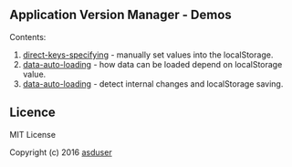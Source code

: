 ## Application Version Manager - Demos

Contents:

1. [direct-keys-specifying](https://github.com/asduser/app-version-manager/tree/master/demos/1-direct-keys-specifying) - manually set values into the localStorage.
2. [data-auto-loading](https://github.com/asduser/app-version-manager/tree/master/demos/2-data-auto-loading) - how data can be loaded depend on localStorage value.
2. [data-auto-loading](https://github.com/asduser/app-version-manager/tree/master/demos/3-modifying-existing-data) - detect internal changes and localStorage saving.

## Licence

MIT License

Copyright (c) 2016 [asduser](https://github.com/asduser)